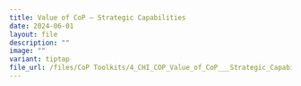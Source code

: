 ```yaml
---
title: Value of CoP – Strategic Capabilities
date: 2024-06-01
layout: file
description: ""
image: ""
variant: tiptap
file_url: /files/CoP Toolkits/4_CHI_COP_Value_of_CoP___Strategic_Capabilities.pdf
---
```

